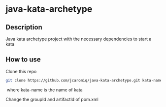# java-kata-archetype

## Description

Java kata archetype project with the necessary dependencies to start a kata 

## How to use

Clone this repo

```sh
git clone https://github.com/jcaromiq/java-kata-archetype.git kata-name
```

​	where kata-name is the name of kata

Change the groupId and artifactId  of pom.xml 

